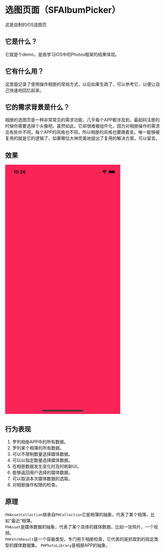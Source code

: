 # 选图页面（SFAlbumPicker）
这是自制的iOS选图页
## 它是什么？
它就是个demo，是我学习iOS中的Photos框架的结果体现。
## 它有什么用？
这里面记录了使用操作相册的常规方式，以后如果生疏了，可以参考它，以便让自己快速地回忆起来。
## 它的需求背景是什么？
相册的选图页是一种非常常见的需求功能，几乎每个APP都涉及到，最起码注册的时候你需要选择个头像吧。虽然如此，它却很难被组件化，因为对相册操作的需求总有些许不同，每个APP的风格也不同，所以相册的风格也要跟着变。唯一能够被复用的就是它的逻辑了，如果哪位大神完美地提出了复用的解决方案，可以留言。
## 效果
![演示](https://github.com/AbnormalProgrammer/SFAlbumPicker/raw/master/Resources/demo.gif)
## 行为表现
1. 罗列相册APP中的所有数据。
2. 罗列某个相簿的所有数据。
3. 可以不限制数量选择媒体数据。
4. 可以以指定数量选择媒体数据。
5. 在相册数据发生变化时及时刷新UI。
6. 能够返回用户选择的媒体数据。
7. 可以取消本次媒体数据的选取。
8. 对相册操作权限的检查。
## 原理
`PHAssetCollection`继承自`PHCollection`它是相簿的抽象，代表了某个相簿，比如“最近”相簿。<br>
`PHAsset`是媒体数据的抽象，代表了某个具体的媒体数据，比如一张照片，一个视频。<br>
`PHFetchResult`是一个容器类型，专门用于相册检索，它代表的是抓取到的指定类型的媒体数据集。
`PHPhotoLibrary`是相册APP的抽象，
